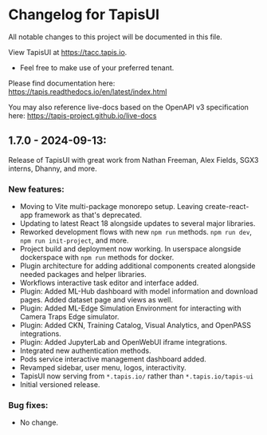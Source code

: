 # Changelog for TapisUI

All notable changes to this project will be documented in this file.

View TapisUI at https://tacc.tapis.io.

- Feel free to make use of your preferred tenant.

Please find documentation here:
https://tapis.readthedocs.io/en/latest/index.html

You may also reference live-docs based on the OpenAPI v3 specification here:
https://tapis-project.github.io/live-docs

## 1.7.0 - 2024-09-13:

Release of TapisUI with great work from Nathan Freeman, Alex Fields, SGX3 interns, Dhanny, and more.

### New features:

- Moving to Vite multi-package monorepo setup. Leaving create-react-app framework as that's deprecated.
- Updating to latest React 18 alongside updates to several major libraries.
- Reworked development flows with new `npm run` methods. `npm run dev`, `npm run init-project`, and more.
- Project build and deployment now working. In userspace alongside dockerspace with `npm run` methods for docker.
- Plugin architecture for adding additional components created alongside needed packages and helper libraries.
- Workflows interactive task editor and interface added.
- Plugin: Added ML-Hub dashboard with model information and download pages. Added dataset page and views as well.
- Plugin: Added ML-Edge Simulation Environment for interacting with Camera Traps Edge simulator.
- Plugin: Added CKN, Training Catalog, Visual Analytics, and OpenPASS integrations.
- Plugin: Added JupyterLab and OpenWebUI iframe integrations.
- Integrated new authentication methods.
- Pods service interactive management dashboard added.
- Revamped sidebar, user menu, logos, interactivity.
- TapisUI now serving from `*.tapis.io/` rather than `*.tapis.io/tapis-ui`
- Initial versioned release.

### Bug fixes:

- No change.
